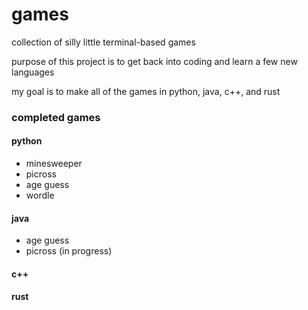 # games
collection of silly little terminal-based games

purpose of this project is to get back into coding and learn a few new languages

my goal is to make all of the games in python, java, c++, and rust

### completed games
#### python
- minesweeper
- picross
- age guess
- wordle

#### java
- age guess
- picross (in progress)

#### c++

#### rust
